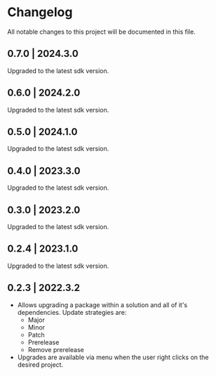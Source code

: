 # Changelog
All notable changes to this project will be documented in this file.

## 0.7.0 | 2024.3.0

Upgraded to the latest sdk version.

## 0.6.0 | 2024.2.0

Upgraded to the latest sdk version.

## 0.5.0 | 2024.1.0

Upgraded to the latest sdk version.

## 0.4.0 | 2023.3.0

Upgraded to the latest sdk version.

## 0.3.0 | 2023.2.0

Upgraded to the latest sdk version.

## 0.2.4 | 2023.1.0

Upgraded to the latest sdk version.

## 0.2.3 | 2022.3.2
- Allows upgrading a package within a solution and all of it's dependencies. Update strategies are:
  - Major
  - Minor
  - Patch
  - Prerelease
  - Remove prerelease
- Upgrades are available via menu when the user right clicks on the desired project.
